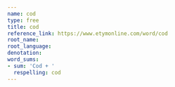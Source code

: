 ```yaml
---
name: cod
type: free
title: cod
reference_link: https://www.etymonline.com/word/cod
root_name: 
root_language: 
denotation: 
word_sums:
- sum: 'Cod + '
  respelling: cod
---
```

